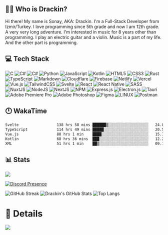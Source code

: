 ## 🦸‍♂️ Who is Drackin?

Hi there! My name is Sonay, AKA: Drackin. I'm a Full-Stack Developer from Izmir/Turkey. I love programming since 5th grade and now I am 12th grade. A very very long adventure. I'm interested in music for 8 years other than programming. I play an electric guitar and a violin. Music is a part of my life. And the other part is programming.

## 💻 Tech Stack
  
![C](https://img.shields.io/badge/c-323330?style=for-the-badge&logo=c-sharp)
![C#](https://img.shields.io/badge/c++-323330?style=for-the-badge&logo=c%2B%2B)
![C#](https://img.shields.io/badge/c-323330?style=for-the-badge&logo=c-sharp)
![Python](https://img.shields.io/badge/python-323330?style=for-the-badge&logo=python) 
![JavaScript](https://img.shields.io/badge/javascript-323330?style=for-the-badge&logo=javascript) 
![Kotlin](https://img.shields.io/badge/Kotlin-323330?style=for-the-badge&logo=kotlin) 
![HTML5](https://img.shields.io/badge/html5-323330?style=for-the-badge&logo=html5) 
![CSS3](https://img.shields.io/badge/css3-323330?style=for-the-badge&logo=css3) 
![Rust](https://img.shields.io/badge/rust-323330?style=for-the-badge&logo=rust) 
![TypeScript](https://img.shields.io/badge/typescript-323330?style=for-the-badge&logo=typescript) 
![Markdown](https://img.shields.io/badge/markdown-323330?style=for-the-badge&logo=markdown) 
![Cloudflare](https://img.shields.io/badge/Cloudflare-323330?style=for-the-badge&logo=Cloudflare) 
![Firebase](https://img.shields.io/badge/firebase-323330?style=for-the-badge&logo=firebase) 
![Netlify](https://img.shields.io/badge/netlify-323330?style=for-the-badge&logo=netlify) 
![Vercel](https://img.shields.io/badge/vercel-323330?style=for-the-badge&logo=vercel) 
![Vue.js](https://img.shields.io/badge/vuejs-323330?style=for-the-badge&logo=vuedotjs) 
![TailwindCSS](https://img.shields.io/badge/tailwindcss-323330?style=for-the-badge&logo=tailwind-css) 
![Svelte](https://img.shields.io/badge/svelte-323330?style=for-the-badge&logo=svelte) 
![React](https://img.shields.io/badge/react-323330?style=for-the-badge&logo=react) 
![React Native](https://img.shields.io/badge/react_native-323330?style=for-the-badge&logo=react) 
![SASS](https://img.shields.io/badge/SASS-323330?style=for-the-badge&logo=SASS) 
![NuxtJS](https://img.shields.io/badge/Nuxt-323330?style=for-the-badge&logo=nuxt.js) 
![NodeJS](https://img.shields.io/badge/node.js-323330?style=for-the-badge&logo=node.js) 
![NextJS](https://img.shields.io/badge/Next-323330?style=for-the-badge&logo=next.js) 
![NPM](https://img.shields.io/badge/NPM-323330?style=for-the-badge&logo=npm) 
![Express.js](https://img.shields.io/badge/express.js-323330?style=for-the-badge&logo=express) 
![Electron.js](https://img.shields.io/badge/Electron-323330?style=for-the-badge&logo=Electron) 
![Tauri](https://img.shields.io/badge/Tauri-323330?style=for-the-badge&logo=tauri&logoColor=F7DF1E) 
![Adobe Premiere Pro](https://img.shields.io/badge/Adobe%20Premiere%20Pro-323330?style=for-the-badge&logo=Adobe%20Premiere%20Pro) 
![Adobe Photoshop](https://img.shields.io/badge/adobe%20photoshop-323330?style=for-the-badge&logo=adobephotoshop) 
![Figma](https://img.shields.io/badge/figma-323330?style=for-the-badge&logo=figma) 
![LINUX](https://img.shields.io/badge/Linux-323330?style=for-the-badge&logo=linux) 
![Postman](https://img.shields.io/badge/Postman-323330?style=for-the-badge&logo=postman) 

## 🕛 WakaTime

<!--START_SECTION:waka-->

```txt
Svelte                 138 hrs 58 mins ██████▒░░░░░░░░░░░░░░░░░░   24.89 %
TypeScript             114 hrs 49 mins █████░░░░░░░░░░░░░░░░░░░░   20.56 %
Vue.js                 88 hrs 1 min    ████░░░░░░░░░░░░░░░░░░░░░   15.76 %
Kotlin                 68 hrs 36 mins  ███░░░░░░░░░░░░░░░░░░░░░░   12.29 %
XML                    51 hrs 1 min    ██▒░░░░░░░░░░░░░░░░░░░░░░   09.14 %
```

<!--END_SECTION:waka-->

## 📊 Stats
  
![](https://github-profile-trophy.vercel.app/?username=Drackin&theme=onedark&no-frame=true&margin-w=4&column=-1)

[![Discord Presence](https://lanyard-profile-readme.vercel.app/api/607507574018801664)](https://discord.com/users/607507574018801664)

![GitHub Streak](https://github-readme-streak-stats.herokuapp.com/?user=Drackin&theme=dark)
![Drackin's GitHub Stats](https://github-readme-stats.vercel.app/api?username=Drackin&show_icons=true&theme=react)
![Top Langs](https://github-readme-stats.vercel.app/api/top-langs/?username=Drackin&layout=compact&theme=react)

# 🥇 Details
![](https://komarev.com/ghpvc/?username=Drackin&color=brightgreen)
